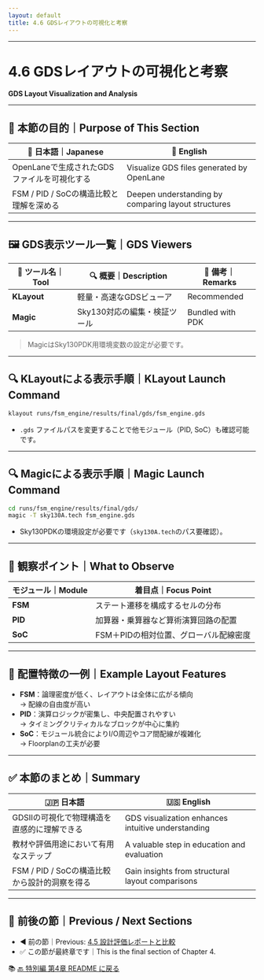 ```yaml
---
layout: default
title: 4.6 GDSレイアウトの可視化と考察
---
```


---

# 4.6 GDSレイアウトの可視化と考察  
**GDS Layout Visualization and Analysis**

---

## 🎯 本節の目的｜Purpose of This Section

| 📝 日本語｜Japanese | 📘 English |
|--------------------|-----------|
| OpenLaneで生成されたGDSファイルを可視化する | Visualize GDS files generated by OpenLane |
| FSM / PID / SoCの構造比較と理解を深める | Deepen understanding by comparing layout structures |

---

## 🖼️ GDS表示ツール一覧｜GDS Viewers

| 🧰 ツール名｜Tool | 🔍 概要｜Description | 💬 備考｜Remarks |
|----------------|--------------------|----------------|
| **KLayout**    | 軽量・高速なGDSビューア | Recommended |
| **Magic**      | Sky130対応の編集・検証ツール | Bundled with PDK |

> MagicはSky130PDK用環境変数の設定が必要です。

---

## 🔍 KLayoutによる表示手順｜KLayout Launch Command

```bash
klayout runs/fsm_engine/results/final/gds/fsm_engine.gds
```

- `.gds` ファイルパスを変更することで他モジュール（PID, SoC）も確認可能です。

---

## 🔍 Magicによる表示手順｜Magic Launch Command

```bash
cd runs/fsm_engine/results/final/gds/
magic -T sky130A.tech fsm_engine.gds
```

- Sky130PDKの環境設定が必要です（`sky130A.tech`のパス要確認）。

---

## 🔬 観察ポイント｜What to Observe

| モジュール｜Module | 着目点｜Focus Point |
|-------------------|-----------------------|
| **FSM**           | ステート遷移を構成するセルの分布 |
| **PID**           | 加算器・乗算器など算術演算回路の配置 |
| **SoC**           | FSM＋PIDの相対位置、グローバル配線密度 |

---

## 🧩 配置特徴の一例｜Example Layout Features

- **FSM**：論理密度が低く、レイアウトは全体に広がる傾向  
  → 配線の自由度が高い  
- **PID**：演算ロジックが密集し、中央配置されやすい  
  → タイミングクリティカルなブロックが中心に集約  
- **SoC**：モジュール統合によりI/O周辺やコア間配線が複雑化  
  → Floorplanの工夫が必要

---

## ✅ 本節のまとめ｜Summary

| 🇯🇵 日本語 | 🇺🇸 English |
|-----------|------------|
| GDSIIの可視化で物理構造を直感的に理解できる | GDS visualization enhances intuitive understanding |
| 教材や評価用途において有用なステップ | A valuable step in education and evaluation |
| FSM / PID / SoCの構造比較から設計的洞察を得る | Gain insights from structural layout comparisons |

---

## 📎 前後の節｜Previous / Next Sections

- ◀️ 前の節｜Previous: [4.5 設計評価レポートと比較](./4_5_evaluation.md)  
- ✅ この節が最終章です｜This is the final section of Chapter 4.

📚 [🔙 特別編 第4章 README に戻る](../README.md)
